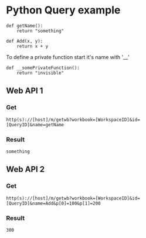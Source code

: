 Python Query example
===

    def getName():
        return "something"
    
    def Add(x, y):
        return x + y


To define a private function start it's name with '__'

    def __somePrivateFunction():
        return "invisible"

## Web API 1

### Get

    http(s)://[host]/m/getwb?workbook=[WorkspaceID]&id=[QueryID]&name=getName

### Result

    something

## Web API 2

### Get

    http(s)://[host]/m/getwb?workbook=[WorkspaceID]&id=[QueryID]&name=Add&p[0]=100&p[1]=200

### Result

    300